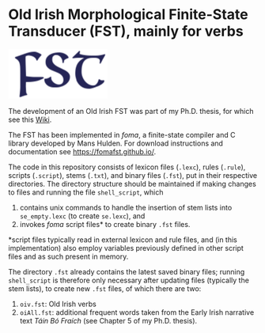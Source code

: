 Old Irish Morphological Finite-State Transducer (FST), mainly for verbs
====

<img src="https://raw.githubusercontent.com/ThFransen84/OIfst/master/logo.png" alt="FST logo" width="200" height="100">

The development of an Old Irish FST was part of my Ph.D. thesis, for which see this [Wiki](https://github.com/ThFransen84/OIfst/wiki/Ph.D.-thesis-(2019)).

The FST has been implemented in *foma*, a finite-state compiler and C library developed by Mans Hulden. For download instructions and documentation see https://fomafst.github.io/.

The code in this repository consists of lexicon files (`.lexc`), rules (`.rule`), scripts (`.script`), stems (`.txt`), and binary files (`.fst`), put in their respective directories. The directory structure should be maintained if making changes to files and running the file `shell_script`, which
1. contains unix commands to handle the insertion of stem lists into `se_empty.lexc` (to create `se.lexc`), and 
2. invokes *foma* script files* to create binary `.fst` files. 

\*script files typically read in external lexicon and rule files, and (in this implementation) also employ variables previously defined in other script files and as such present in memory.

The directory `.fst` already contains the latest saved binary files; running `shell_script` is therefore only necessary after updating files (typically the stem lists), to create new `.fst` files, of which there are two:
1. `oiv.fst`: Old Irish verbs
2. `oiAll.fst`: additional frequent words taken from the Early Irish narrative text *Táin Bó Fraích* (see Chapter 5 of my Ph.D. thesis).
